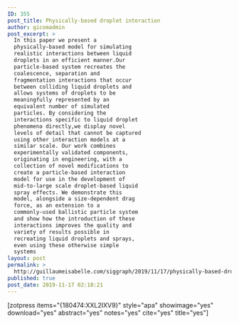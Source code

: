 ```yaml
---
ID: 355
post_title: Physically-based droplet interaction
author: gicomadmin
post_excerpt: >
  In this paper we present a
  physically-based model for simulating
  realistic interactions between liquid
  droplets in an efficient manner.Our
  particle-based system recreates the
  coalescence, separation and
  fragmentation interactions that occur
  between colliding liquid droplets and
  allows systems of droplets to be
  meaningfully represented by an
  equivalent number of simulated
  particles. By considering the
  interactions specific to liquid droplet
  phenomena directly,we display novel
  levels of detail that cannot be captured
  using other interaction models at a
  similar scale. Our work combines
  experimentally validated components,
  originating in engineering, with a
  collection of novel modifications to
  create a particle-based interaction
  model for use in the development of
  mid-to-large scale droplet-based liquid
  spray effects. We demonstrate this
  model, alongside a size-dependent drag
  force, as an extension to a
  commonly-used ballistic particle system
  and show how the introduction of these
  interactions improves the quality and
  variety of results possible in
  recreating liquid droplets and sprays,
  even using these otherwise simple
  systems
layout: post
permalink: >
  http://guillaumeisabelle.com/siggraph/2019/11/17/physically-based-droplet-interaction/
published: true
post_date: 2019-11-17 02:18:21
---
```

<!-- wp:paragraph -->



<!-- /wp:paragraph -->

<!-- wp:shortcode --> [zotpress items="{180474:XXL2IXV9}" style="apa" showimage="yes" download="yes" abstract="yes" notes="yes" cite="yes" title="yes"] 

<!-- /wp:shortcode -->